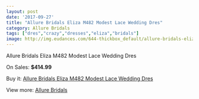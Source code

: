 ```yaml
---
layout: post
date: '2017-09-27'
title: "Allure Bridals Eliza M482 Modest Lace Wedding Dres"
category: Allure Bridals
tags: ["dres","crazy","dresses","eliza","bridals"]
image: http://img.eudances.com/644-thickbox_default/allure-bridals-eliza-m482-modest-lace-wedding-dres.jpg
---
```

Allure Bridals Eliza M482 Modest Lace Wedding Dres

On Sales: **$414.99**
<a href="https://www.eudances.com/en/allure-bridals/202-allure-bridals-eliza-m482-modest-lace-wedding-dres.html"><amp-img layout="responsive" width="600" height="600" src="//img.eudances.com/644-thickbox_default/allure-bridals-eliza-m482-modest-lace-wedding-dres.jpg" alt="Allure Bridals Eliza M482 Modest Lace Wedding Dres 0" /></a>
<a href="https://www.eudances.com/en/allure-bridals/202-allure-bridals-eliza-m482-modest-lace-wedding-dres.html"><amp-img layout="responsive" width="600" height="600" src="//img.eudances.com/646-thickbox_default/allure-bridals-eliza-m482-modest-lace-wedding-dres.jpg" alt="Allure Bridals Eliza M482 Modest Lace Wedding Dres 1" /></a>
<a href="https://www.eudances.com/en/allure-bridals/202-allure-bridals-eliza-m482-modest-lace-wedding-dres.html"><amp-img layout="responsive" width="600" height="600" src="//img.eudances.com/645-thickbox_default/allure-bridals-eliza-m482-modest-lace-wedding-dres.jpg" alt="Allure Bridals Eliza M482 Modest Lace Wedding Dres 2" /></a>

Buy it: [Allure Bridals Eliza M482 Modest Lace Wedding Dres](https://www.eudances.com/en/allure-bridals/202-allure-bridals-eliza-m482-modest-lace-wedding-dres.html "Allure Bridals Eliza M482 Modest Lace Wedding Dres")

View more: [Allure Bridals](https://www.eudances.com/en/2-allure-bridals "Allure Bridals")